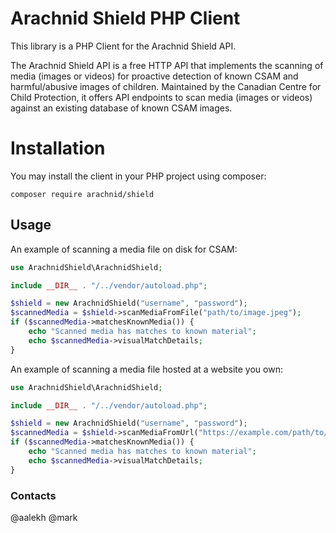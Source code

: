 # Arachnid Shield PHP Client

This library is a PHP Client for the Arachnid Shield API.

The Arachnid Shield API is a free HTTP API that implements the scanning
of media (images or videos) for proactive detection of known CSAM and harmful/abusive images of 
children. Maintained by the Canadian Centre for Child Protection, it offers API endpoints to scan 
media (images or videos) against an existing database of known CSAM images.

# Installation

You may install the client in your PHP project using composer:
```
composer require arachnid/shield
```

## Usage

An example of scanning a media file on disk for CSAM:

```php
use ArachnidShield\ArachnidShield;

include __DIR__ . "/../vendor/autoload.php";

$shield = new ArachnidShield("username", "password");
$scannedMedia = $shield->scanMediaFromFile("path/to/image.jpeg");
if ($scannedMedia->matchesKnownMedia()) {
    echo "Scanned media has matches to known material";
    echo $scannedMedia->visualMatchDetails;
}
```

An example of scanning a media file hosted at a website you own:

```php
use ArachnidShield\ArachnidShield;

include __DIR__ . "/../vendor/autoload.php";

$shield = new ArachnidShield("username", "password");
$scannedMedia = $shield->scanMediaFromUrl("https://example.com/path/to/image.jpeg");
if ($scannedMedia->matchesKnownMedia()) {
    echo "Scanned media has matches to known material";
    echo $scannedMedia->visualMatchDetails;
}
```

### Contacts

@aalekh
@mark